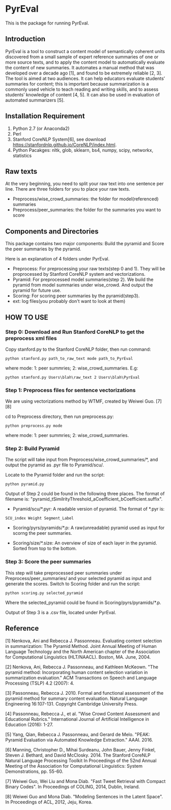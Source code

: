 # PyrEval

This is the package for running PyrEval. 

## Introduction 
PyrEval is a tool to construct a content model of semantically coherent units discovered from a small sample of expert reference summaries of one or more source texts, and to apply the content model to automatically evaluate the content of new summaries. It automates a manual method that was developed over a decade ago [1], and found to be extremely reliable [2, 3]. The tool is aimed at two audiences. It can help educators evaluate students’ summaries for content; this is important because summarization is a commonly used vehicle to teach reading and writing skills, and to assess students’ knowledge of content [4, 5]. It can also be used in evaluation of automated summarizers [5]. 

## Installation Requirement 
1. Python 2.7 (or Anaconda2)
2. Perl
3. Stanford CoreNLP System[6], see download https://stanfordnlp.github.io/CoreNLP/index.html. 
4. Python Pacakges: nltk, glob, sklearn, bs4, numpy, scipy, networkx, statistics

## Raw texts
At the very beginning, you need to split your raw text into one sentence per line. There are three folders for you to place your raw texts. 
- Preprocess/wise_crowd_summaries: the folder for model(referenced) summaries
- Preprocess/peer_summaries: the folder for the summaries you want to score 

## Components and Directories
This package contains two major components: Build the pyramid and Score the peer summaries by the pyramid.  

Here is an explanation of 4 folders under PyrEval. 
- Preprocess: For preprocessing your raw texts(step 0 and 1). They will be proprocessed by Stanford CoreNLP system and vectorizations. 
- Pyramid: For preprocessed model summaries(step 2). We build the pyramid from model summaries under wise_crowd. And output the pyramid for future use. 
- Scoring: For scoring peer summaries by the pyramid(step3).  
- ext: log files(you probably don't want to look at them) 


## HOW TO USE 
### Step 0: Download and Run Stanford CoreNLP to get the preprocess xml files 
Copy stanford.py to the Stanford CoreNLP folder, then run command: 
```
python stanford.py path_to_raw_text mode path_to_PyrEval
```
where mode: 1: peer summries; 2: wise_crowd_summaries. 
E.g: 
```
python stanford.py Users\blah\raw_text 2 Users\blah\PyrEval 
```

### Step 1: Preprocess files for sentence vectorizations 
We are using vectorizations method by WTMF, created by Weiwei Guo. [7][8]

cd to Preprocess directory, then run preprocess.py:
```
python preprocess.py mode 
``` 
where mode: 1: peer summries; 2: wise_crowd_summaries. 

### Step 2: Build Pyramid
The script will take input from Preprocess/wise_crowd_summaries/*, and output the pyramid as .pyr file to Pyramid/scu/. 

Locate to the Pyramid folder and run the script: 
```
python pyramid.py 
```
Output of Step 2 could be found in the following three places. The format of filename is: "pyramid_tSimilrityThreshold_aCoefficient_bCoefficient.suffix".  

- Pyramid/scu/*.pyr: A readable version of pyramid. The format of *.pyr is: 
```
SCU_index Weight Segment_Label
```

- Scoring/pyrs/pyramids/*.p: A raw(unreadable) pyramid used as input for scorng the peer summaries.  

- Scoring/size/*.size: An overview of size of each layer in the pyramid. Sorted from top to the bottom. 


### Step 3: Score the peer summaries 
This step will take preprocessed peer summaries under Preprocess/peer_summaries/ and your selected pyramid as input and generate the scores. Switch to Scoring folder and run the script: 
```
python scoring.py selected_pyramid
```
Where the selected_pyramid could be found in Scoring/pyrs/pyramids/*.p. 

Output of Step 3 is a .csv file, located under PyrEval. 


## Reference
[1] Nenkova, Ani and Rebecca J. Passonneau. Evaluating content selection in summarization: The Pyramid Method. Joint Annual Meeting of Human Language Technology and the North American chapter of the Association for Computational Linguistics (HLT/NAACL). Boston, MA. June, 2004.

[2] Nenkova, Ani, Rebecca J. Passonneau, and Kathleen McKeown. "The pyramid method: Incorporating human content selection variation in summarization evaluation." ACM Transactions on Speech and Language Processing (TSLP) 4.2 (2007): 4.

[3] Passonneau, Rebecca J. 2010. Formal and functional assessment of the pyramid method for summary content evaluation. Natural Language Engineering 16:107-131. Copyright Cambridge University Press.

[4] Passonneau, Rebecca J., et al. "Wise Crowd Content Assessment and Educational Rubrics." International Journal of Artificial Intelligence in Education (2016): 1-27.

[5] Yang, Qian, Rebecca J. Passonneau, and Gerard de Melo. "PEAK: Pyramid Evaluation via Automated Knowledge Extraction." AAAI. 2016.

[6] Manning, Christopher D., Mihai Surdeanu, John Bauer, Jenny Finkel, Steven J. Bethard, and David McClosky. 2014. The Stanford CoreNLP Natural Language Processing Toolkit In Proceedings of the 52nd Annual Meeting of the Association for Computational Linguistics: System Demonstrations, pp. 55-60.

[7] Weiwei Guo, Wei Liu and Mona Diab. "Fast Tweet Retrieval with Compact Binary Codes". In Proceedings of COLING, 2014, Dublin, Ireland.

[8] Weiwei Guo and Mona Diab. "Modeling Sentences in the Latent Space". In Proceedings of ACL, 2012, Jeju, Korea.
